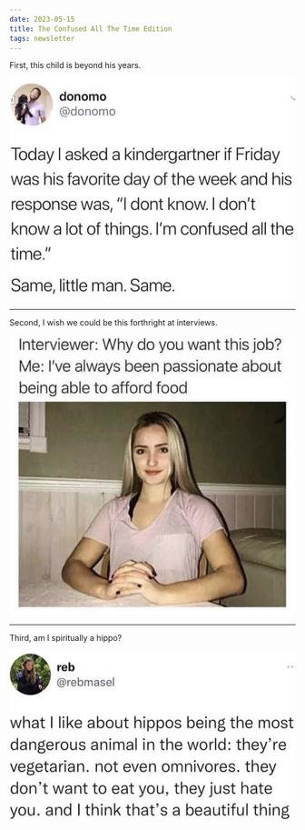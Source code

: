 ```yaml
---
date: 2023-05-15
title: The Confused All The Time Edition
tags: newsletter
---
```


First, this child is beyond his years.

![confused](https://raw.githubusercontent.com/muneer78/muneer78.github.io/master/images/confused.png)
___

Second, I wish we could be this forthright at interviews.

![workpassion](https://raw.githubusercontent.com/muneer78/muneer78.github.io/master/images/workpassion.jpeg)

___

Third, am I spiritually a hippo?

![hippohate](https://raw.githubusercontent.com/muneer78/muneer78.github.io/master/images/hippohate.png)
